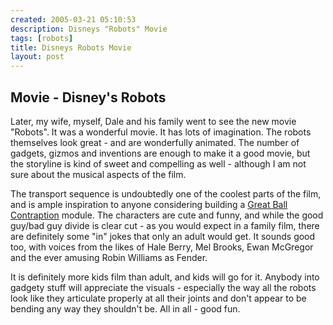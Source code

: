 ```yaml
---
created: 2005-03-21 05:10:53
description: Disneys "Robots" Movie
tags: [robots]
title: Disneys Robots Movie
layout: post
---
```

## Movie - Disney's Robots

Later, my wife, myself, Dale and his family went to see the new movie "Robots". It was a wonderful movie. It has lots of imagination. The robots themselves look great - and are wonderfully animated. The number of gadgets, gizmos and inventions are enough to make it a good movie, but the storyline is kind of sweet and compelling as well - although I am not sure about the musical aspects of the film.

The transport sequence is undoubtedly one of the coolest parts of the film, and is ample inspiration to anyone considering building a [Great Ball Contraption](/wiki/great_ball_contraption.html "Great Ball Contraption") module. The characters are cute and funny, and while the good guy/bad guy divide is clear cut - as you would expect in a family film, there are definitely some "in" jokes that only an adult would get. It sounds good too, with voices from the likes of  Hale Berry, Mel Brooks, Ewan McGregor and the ever amusing Robin Williams as Fender.

It is definitely more kids film than adult, and kids will go for it. Anybody into gadgety stuff will appreciate the visuals - especially the way all the robots look like they articulate properly at all their joints and don't appear to be bending any way they shouldn't be. All in all - good fun.
